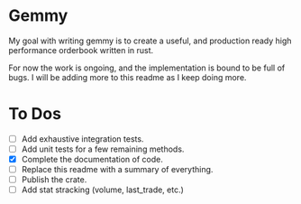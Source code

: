 # Gemmy

My goal with writing gemmy is to create a useful, and production ready high performance orderbook written in rust.

For now the work is ongoing, and the implementation is bound to be full of bugs. I will be adding more to this readme as I keep doing more.

# To Dos

- [ ] Add exhaustive integration tests.
- [ ] Add unit tests for a few remaining methods.
- [x] Complete the documentation of code.
- [ ] Replace this readme with a summary of everything.
- [ ] Publish the crate.
- [ ] Add stat stracking (volume, last_trade, etc.)